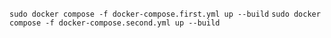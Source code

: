 `sudo docker compose -f docker-compose.first.yml up --build`
`sudo docker compose -f docker-compose.second.yml up --build`
